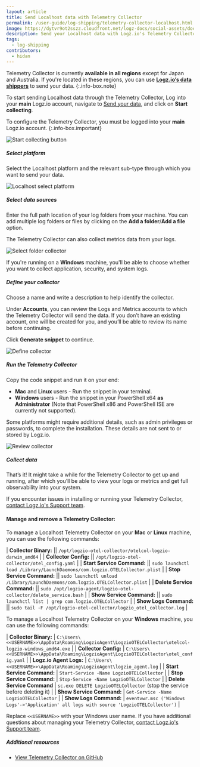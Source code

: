 ```yaml
---
layout: article
title: Send Localhost data with Telemetry Collector
permalink: /user-guide/log-shipping/telemetry-collector-localhost.html
image: https://dytvr9ot2sszz.cloudfront.net/logz-docs/social-assets/docs-social.jpg
description: Send your Localhost data with Logz.io's Telemetry Collector
tags:
  - log-shipping
contributors:
  - hidan
---
```


Telemetry Collector is currently **available in all regions** except for Japan and Australia. If you're located in these regions, you can use **[Logz.io’s data shippers](https://app.logz.io/#/dashboard/send-your-data/collection?tag=all&collection=all)** to send your data.
{:.info-box.note}

To start sending Localhost data through the Telemetry Collector, Log into your **main** Logz.io account, navigate to [Send your data](https://app.logz.io/#/dashboard/send-your-data), and click on **Start collecting**.

To configure the Telemetry Collector, you must be logged into your **main** Logz.io account.
{:.info-box.important}


![Start collecting button](https://dytvr9ot2sszz.cloudfront.net/logz-docs/telemetry-agent/telemetry-start-here.png)


<div class="tasklist">

##### Select platform

Select the Localhost platform and the relevant sub-type through which you want to send your data.

![Localhost select platform](https://dytvr9ot2sszz.cloudfront.net/logz-docs/telemetry-agent/tc-select-localhost.png)

##### Select data sources


Enter the full path location of your log folders from your machine. You can add multiple log folders or files by clicking on the **Add a folder**/**Add a file** option.

The Telemetry Collector can also collect metrics data from your logs.

![Select folder collector](https://dytvr9ot2sszz.cloudfront.net/logz-docs/telemetry-agent/log-location.png)

If you're running on a **Windows** machine, you'll be able to choose whether you want to collect application, security, and system logs.

##### Define your collector

Choose a name and write a description to help identify the collector. 

Under **Accounts**, you can review the Logs and Metrics accounts to which the Telemetry Collector will send the data. If you don’t have an existing account, one will be created for you, and you’ll be able to review its name before continuing.

Click **Generate snippet** to continue.

![Define collector](https://dytvr9ot2sszz.cloudfront.net/logz-docs/telemetry-agent/define-collector-localhost.png)

##### Run the Telemetry Collector

Copy the code snippet and run it on your end:

* **Mac** and **Linux** users - Run the snippet in your terminal.
* **Windows** users - Run the snippet in your PowerShell x64 **as Administrator** (Note that PowerShell x86 and PowerShell ISE are currently not supported).

Some platforms might require additional details, such as admin privileges or passwords, to complete the installation. These details are not sent to or stored by Logz.io.

![Review collector](https://dytvr9ot2sszz.cloudfront.net/logz-docs/telemetry-agent/collector-localhost-finish.png)

##### Collect data

That’s it! It might take a while for the Telemetry Collector to get up and running, after which you’ll be able to view your logs or metrics and get full observability into your system.

</div>

If you encounter issues in installing or running your Telemetry Collector, [contact Logz.io's Support team](mailto:help@logz.io).


#### Manage and remove a Telemetry Collector:

To manage a Localhost Telemetry Collector on your **Mac** or **Linux** machine, you can use the following commands:

| **Collector Binary:** || `/opt/logzio-otel-collector/otelcol-logzio-darwin_amd64` |
| **Collector Config:** || `/opt/logzio-otel-collector/otel_config.yaml` |
| **Start Service Command:** || `sudo launchctl load /Library/LaunchDaemons/com.logzio.OTELCollector.plist` |
| **Stop Service Command:** || `sudo launchctl unload /Library/LaunchDaemons/com.logzio.OTELCollector.plist` |
| **Delete Service Command:** || `sudo /opt/logzio-agent/logzio-otel-collector/delete_service.bash` |
| **Show Service Command:** || `sudo launchctl list | grep com.logzio.OTELCollector` |
| **Show Logs Command:** || `sudo tail -F /opt/logzio-otel-collector/logzio_otel_collector.log` |


To manage a Localhost Telemetry Collector on your **Windows** machine, you can use the following commands:

| **Collector Binary:** | `C:\Users\<<USERNAME>>\AppData\Roaming\LogzioAgent\LogzioOTELCollector\otelcol-logzio-windows_amd64.exe` |
| **Collector Config:** | `C:\Users\<<USERNAME>>\AppData\Roaming\LogzioAgent\LogzioOTELCollector\otel_config.yaml` |
| **Logz.io Agent Logs:** | `C:\Users\<<USERNAME>>\AppData\Roaming\LogzioAgent\logzio_agent.log` |
| **Start Service Command:** | `Start-Service -Name LogzioOTELCollector` |
| **Stop Service Command:** | `Stop-Service -Name LogzioOTELCollector` |
| **Delete Service Command** | `sc.exe DELETE LogzioOTELCollector` (stop the service before deleting it) |
| **Show Service Command:** | `Get-Service -Name LogzioOTELCollector` |
| **Show Logs Command:** | `eventvwr.msc ('Windows Logs'->'Application' all logs with source 'LogzioOTELCollector')` |


Replace `<<USERNAME>>` with your Windows user name. If you have additional questions about managing your Telemetry Collector, [contact Logz.io's Support team](mailto:help@logz.io).


##### Additional resources

* [View Telemetry Collector on GitHub](https://github.com/logzio/logzio-agent-manifest)